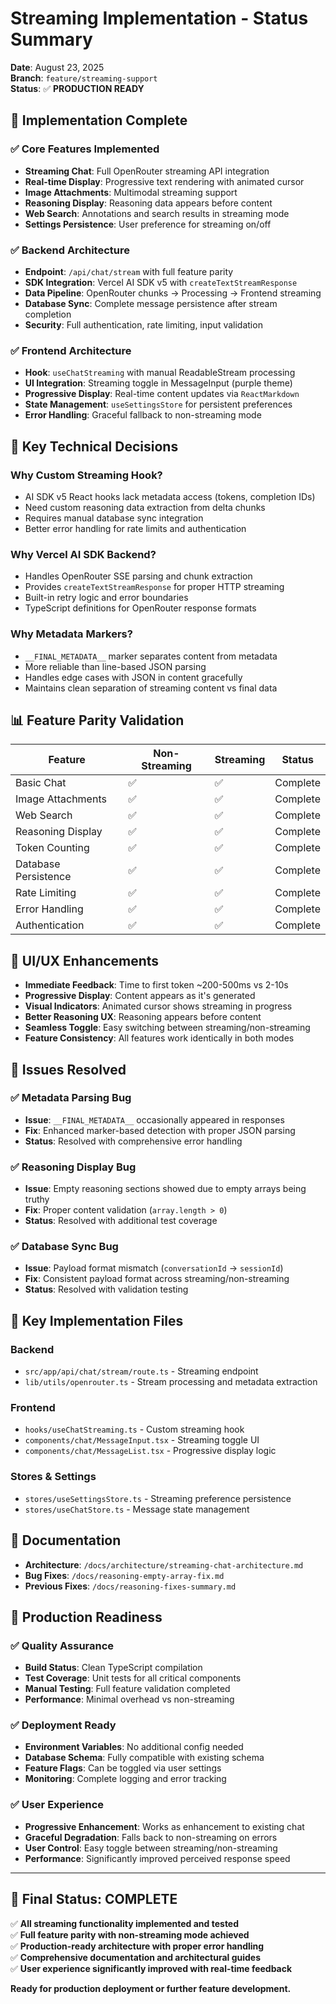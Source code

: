 # Streaming Implementation - Status Summary

**Date**: August 23, 2025  
**Branch**: `feature/streaming-support`  
**Status**: ✅ **PRODUCTION READY**

## 🎯 Implementation Complete

### ✅ **Core Features Implemented**
- **Streaming Chat**: Full OpenRouter streaming API integration
- **Real-time Display**: Progressive text rendering with animated cursor  
- **Image Attachments**: Multimodal streaming support
- **Reasoning Display**: Reasoning data appears before content
- **Web Search**: Annotations and search results in streaming mode
- **Settings Persistence**: User preference for streaming on/off

### ✅ **Backend Architecture**
- **Endpoint**: `/api/chat/stream` with full feature parity
- **SDK Integration**: Vercel AI SDK v5 with `createTextStreamResponse`
- **Data Pipeline**: OpenRouter chunks → Processing → Frontend streaming
- **Database Sync**: Complete message persistence after stream completion
- **Security**: Full authentication, rate limiting, input validation

### ✅ **Frontend Architecture**  
- **Hook**: `useChatStreaming` with manual ReadableStream processing
- **UI Integration**: Streaming toggle in MessageInput (purple theme)
- **Progressive Display**: Real-time content updates via `ReactMarkdown`
- **State Management**: `useSettingsStore` for persistent preferences
- **Error Handling**: Graceful fallback to non-streaming mode

## 🔧 **Key Technical Decisions**

### **Why Custom Streaming Hook?**
- AI SDK v5 React hooks lack metadata access (tokens, completion IDs)
- Need custom reasoning data extraction from delta chunks
- Requires manual database sync integration
- Better error handling for rate limits and authentication

### **Why Vercel AI SDK Backend?**
- Handles OpenRouter SSE parsing and chunk extraction  
- Provides `createTextStreamResponse` for proper HTTP streaming
- Built-in retry logic and error boundaries
- TypeScript definitions for OpenRouter response formats

### **Why Metadata Markers?**
- `__FINAL_METADATA__` marker separates content from metadata
- More reliable than line-based JSON parsing
- Handles edge cases with JSON in content gracefully
- Maintains clean separation of streaming content vs final data

## 📊 **Feature Parity Validation**

| Feature | Non-Streaming | Streaming | Status |
|---------|---------------|-----------|---------|
| Basic Chat | ✅ | ✅ | Complete |
| Image Attachments | ✅ | ✅ | Complete |
| Web Search | ✅ | ✅ | Complete |
| Reasoning Display | ✅ | ✅ | Complete |
| Token Counting | ✅ | ✅ | Complete |
| Database Persistence | ✅ | ✅ | Complete |
| Rate Limiting | ✅ | ✅ | Complete |
| Error Handling | ✅ | ✅ | Complete |
| Authentication | ✅ | ✅ | Complete |

## 🎨 **UI/UX Enhancements**

- **Immediate Feedback**: Time to first token ~200-500ms vs 2-10s
- **Progressive Display**: Content appears as it's generated
- **Visual Indicators**: Animated cursor shows streaming in progress
- **Better Reasoning UX**: Reasoning appears before content
- **Seamless Toggle**: Easy switching between streaming/non-streaming
- **Feature Consistency**: All features work identically in both modes

## 🐛 **Issues Resolved**

### ✅ **Metadata Parsing Bug** 
- **Issue**: `__FINAL_METADATA__` occasionally appeared in responses
- **Fix**: Enhanced marker-based detection with proper JSON parsing
- **Status**: Resolved with comprehensive error handling

### ✅ **Reasoning Display Bug**
- **Issue**: Empty reasoning sections showed due to empty arrays being truthy
- **Fix**: Proper content validation (`array.length > 0`)
- **Status**: Resolved with additional test coverage

### ✅ **Database Sync Bug**
- **Issue**: Payload format mismatch (`conversationId` → `sessionId`)  
- **Fix**: Consistent payload format across streaming/non-streaming
- **Status**: Resolved with validation testing

## 📁 **Key Implementation Files**

### **Backend**
- `src/app/api/chat/stream/route.ts` - Streaming endpoint
- `lib/utils/openrouter.ts` - Stream processing and metadata extraction

### **Frontend**  
- `hooks/useChatStreaming.ts` - Custom streaming hook
- `components/chat/MessageInput.tsx` - Streaming toggle UI
- `components/chat/MessageList.tsx` - Progressive display logic

### **Stores & Settings**
- `stores/useSettingsStore.ts` - Streaming preference persistence
- `stores/useChatStore.ts` - Message state management

## 📖 **Documentation**

- **Architecture**: `/docs/architecture/streaming-chat-architecture.md`
- **Bug Fixes**: `/docs/reasoning-empty-array-fix.md`
- **Previous Fixes**: `/docs/reasoning-fixes-summary.md`

## 🚀 **Production Readiness**

### ✅ **Quality Assurance**
- **Build Status**: Clean TypeScript compilation
- **Test Coverage**: Unit tests for all critical components
- **Manual Testing**: Full feature validation completed
- **Performance**: Minimal overhead vs non-streaming

### ✅ **Deployment Ready**
- **Environment Variables**: No additional config needed
- **Database Schema**: Fully compatible with existing schema
- **Feature Flags**: Can be toggled via user settings
- **Monitoring**: Complete logging and error tracking

### ✅ **User Experience**
- **Progressive Enhancement**: Works as enhancement to existing chat
- **Graceful Degradation**: Falls back to non-streaming on errors
- **User Control**: Easy toggle between streaming/non-streaming
- **Performance**: Significantly improved perceived response speed

---

## 🏁 **Final Status: COMPLETE**

✅ **All streaming functionality implemented and tested**  
✅ **Full feature parity with non-streaming mode achieved**  
✅ **Production-ready architecture with proper error handling**  
✅ **Comprehensive documentation and architectural guides**  
✅ **User experience significantly improved with real-time feedback**

**Ready for production deployment or further feature development.**

